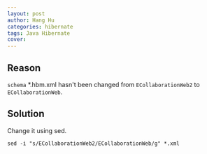 ```yaml
---
layout: post
author: Hang Hu
categories: hibernate
tags: Java Hibernate 
cover: 
---
```


## Reason

`schema` *.hbm.xml hasn't been changed from `ECollaborationWeb2` to `ECollaborationWeb`.
## Solution

Change it using sed.

```
sed -i "s/ECollaborationWeb2/ECollaborationWeb/g" *.xml
```
